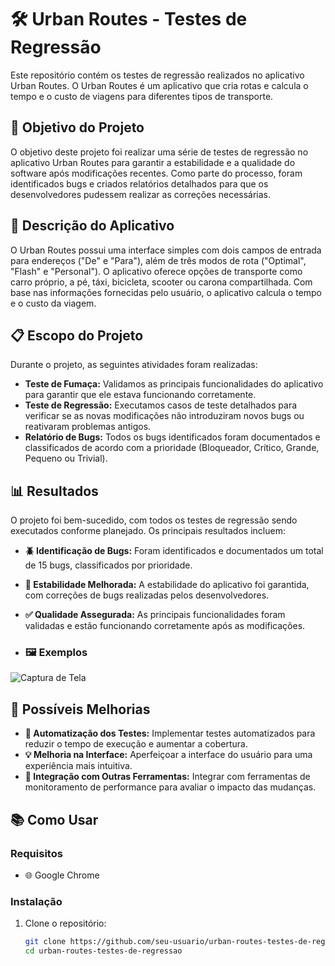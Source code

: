 # 🛠️ Urban Routes - Testes de Regressão

Este repositório contém os testes de regressão realizados no aplicativo Urban Routes. O Urban Routes é um aplicativo que cria rotas e calcula o tempo e o custo de viagens para diferentes tipos de transporte.

## 🎯 Objetivo do Projeto

O objetivo deste projeto foi realizar uma série de testes de regressão no aplicativo Urban Routes para garantir a estabilidade e a qualidade do software após modificações recentes. Como parte do processo, foram identificados bugs e criados relatórios detalhados para que os desenvolvedores pudessem realizar as correções necessárias.

## 📱 Descrição do Aplicativo

O Urban Routes possui uma interface simples com dois campos de entrada para endereços ("De" e "Para"), além de três modos de rota ("Optimal", "Flash" e "Personal"). O aplicativo oferece opções de transporte como carro próprio, a pé, táxi, bicicleta, scooter ou carona compartilhada. Com base nas informações fornecidas pelo usuário, o aplicativo calcula o tempo e o custo da viagem.

## 📋 Escopo do Projeto

Durante o projeto, as seguintes atividades foram realizadas:

- **Teste de Fumaça:** Validamos as principais funcionalidades do aplicativo para garantir que ele estava funcionando corretamente.
- **Teste de Regressão:** Executamos casos de teste detalhados para verificar se as novas modificações não introduziram novos bugs ou reativaram problemas antigos.
- **Relatório de Bugs:** Todos os bugs identificados foram documentados e classificados de acordo com a prioridade (Bloqueador, Crítico, Grande, Pequeno ou Trivial).

## 📊 Resultados

O projeto foi bem-sucedido, com todos os testes de regressão sendo executados conforme planejado. Os principais resultados incluem:

- **🪲 Identificação de Bugs:** Foram identificados e documentados um total de 15 bugs, classificados por prioridade.
- **🔧 Estabilidade Melhorada:** A estabilidade do aplicativo foi garantida, com correções de bugs realizadas pelos desenvolvedores.
- **✅ Qualidade Assegurada:** As principais funcionalidades foram validadas e estão funcionando corretamente após as modificações.

- ### 🖼️ Exemplos

![Captura de Tela](caminho/para/captura.png)

## 🌟 Possíveis Melhorias

- **🤖 Automatização dos Testes:** Implementar testes automatizados para reduzir o tempo de execução e aumentar a cobertura.
- **💡 Melhoria na Interface:** Aperfeiçoar a interface do usuário para uma experiência mais intuitiva.
- **🔌 Integração com Outras Ferramentas:** Integrar com ferramentas de monitoramento de performance para avaliar o impacto das mudanças.

## 📚 Como Usar

### Requisitos

- 🌐 Google Chrome

### Instalação

1. Clone o repositório:
   ```bash
   git clone https://github.com/seu-usuario/urban-routes-testes-de-regressao.git
   cd urban-routes-testes-de-regressao

